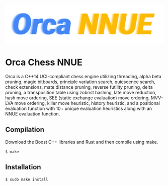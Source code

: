 ![logo banner](https://raw.githubusercontent.com/BlueCannonBall/Orca/main/banner.svg)

# Orca Chess NNUE
Orca is a C++14 UCI-compliant chess engine utilizing threading, alpha beta pruning, magic bitboards, principle variation search, quiescence search, check extensions, mate distance pruning, reverse futility pruning, delta pruning, a transposition table using zobrist hashing, late move reduction, hash move ordering, SEE (static exchange evaluation) move ordering, MVV-LVA move ordering, killer move heuristic, history heuristic, and a positional evaluation function with 10+ unique evaluation heuristics along with an NNUE evaluation function.

## Compilation
Download the Boost C++ libraries and Rust and then compile using make.
```
$ make
```

## Installation
```
$ sudo make install
```
